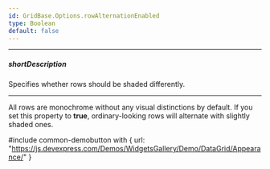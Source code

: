 ```yaml
---
id: GridBase.Options.rowAlternationEnabled
type: Boolean
default: false
---
```

---
##### shortDescription
Specifies whether rows should be shaded differently.

---
All rows are monochrome without any visual distinctions by default. If you set this property to **true**, ordinary-looking rows will alternate with slightly shaded ones.

#include common-demobutton with {
    url: "https://js.devexpress.com/Demos/WidgetsGallery/Demo/DataGrid/Appearance/"
}